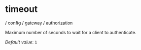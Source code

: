 # timeout

/ [config](/ref/config/index.md) / [gateway](/ref/config/config/gateway/index.md) / [authorization](/ref/config/config/gateway/authorization/index.md)

Maximum number of seconds to wait for a client to authenticate.

_Default value_: `1`
